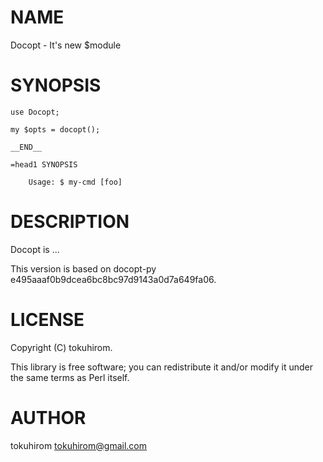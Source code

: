 # NAME

Docopt - It's new $module

# SYNOPSIS

    use Docopt;

    my $opts = docopt();

    __END__

    =head1 SYNOPSIS

        Usage: $ my-cmd [foo]

# DESCRIPTION

Docopt is ...

This version is based on docopt-py e495aaaf0b9dcea6bc8bc97d9143a0d7a649fa06.

# LICENSE

Copyright (C) tokuhirom.

This library is free software; you can redistribute it and/or modify
it under the same terms as Perl itself.

# AUTHOR

tokuhirom <tokuhirom@gmail.com>
